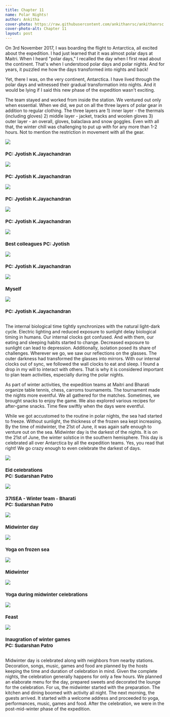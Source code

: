 ```yaml
---
title: Chapter 11
name: Polar Nights!
author: Ankitha
cover-photo: https://raw.githubusercontent.com/ankithanrsc/ankithanrsc.github.io/master/assets/images/ch11/cover.jpg
cover-photo-alt: Chapter 11
layout: post
---
```

<div>
<p>On 3rd November 2017, I was boarding the flight to Antarctica, all excited about the expedition. I had just learned that it was almost polar days at Maitri. When I heard "polar days," I recalled the day when I first read about the continent. That's when I understood polar days and polar nights. And for years, it puzzled me how the days transformed into nights and back!</p>

<p>Yet, there I was, on the very continent, Antarctica. I have lived through the polar days and witnessed their gradual transformation into nights. And it would be lying if I said this new phase of the expedition wasn't exciting.</p>

<p>The team stayed and worked from inside the station. We ventured out only when essential. When we did, we put on all the three layers of polar gear in addition to regular clothing. The three layers are 1) inner layer - the thermals (including gloves) 2) middle layer - jacket, tracks and woolen gloves 3) outer layer - an overall, gloves, balaclava and snow goggles. Even with all that, the winter chill was challenging to put up with for any more than 1-2 hours. Not to mention the restriction in movement with all the gear.</p>

<div class="row"> 
  <div class="column">
    <img src="https://raw.githubusercontent.com/ankithanrsc/ankithanrsc.github.io/master/assets/images/ch11/a2.JPG">
      <h3 style="font-size:15px;">PC: Jyotish K.Jayachandran</h3>
    <img src="https://raw.githubusercontent.com/ankithanrsc/ankithanrsc.github.io/master/assets/images/ch11/a6.jpg">
      <h3 style="font-size:15px;">PC: Jyotish K.Jayachandran</h3>
  </div>
  <div class="column">
    <img src="https://raw.githubusercontent.com/ankithanrsc/ankithanrsc.github.io/master/assets/images/ch11/a3.JPG">
      <h3 style="font-size:15px;">PC: Jyotish K.Jayachandran</h3>
    <img src="https://raw.githubusercontent.com/ankithanrsc/ankithanrsc.github.io/master/assets/images/ch11/a7.jpg">
      <h3 style="font-size:15px;">PC: Jyotish K.Jayachandran</h3>
  </div> 
  <div class="column">
    <img src="https://raw.githubusercontent.com/ankithanrsc/ankithanrsc.github.io/master/assets/images/ch11/sirs.JPG">
      <h3 style="font-size:15px;">Best colleagues PC: Jyotish</h3>
    <img src="https://raw.githubusercontent.com/ankithanrsc/ankithanrsc.github.io/master/assets/images/ch11/a5.jpg">
      <h3 style="font-size:15px;">PC: Jyotish K.Jayachandran</h3>
  </div>
  <div class="column">
    <img src="https://raw.githubusercontent.com/ankithanrsc/ankithanrsc.github.io/master/assets/images/ch11/a4.JPG">
      <h3 style="font-size:15px;">Myself</h3>
    <img src="https://raw.githubusercontent.com/ankithanrsc/ankithanrsc.github.io/master/assets/images/ch11/station.JPG">
      <h3 style="font-size:15px;">PC: Jyotish K.Jayachandran</h3>
  </div> 
</div>
<p></p>

<p>The internal biological time tightly synchronizes with the natural light-dark cycle. Electric lighting and reduced exposure to sunlight delay biological timing in humans. Our internal clocks got confused. And with them, our eating and sleeping habits started to change. Decreased exposure to sunlight can lead to depression. Additionally, isolation posed its share of challenges. Wherever we go, we saw our reflections on the glasses. The outer darkness had transformed the glasses into mirrors. With our internal clocks out of sync, we followed the wall clocks to eat and sleep. I found a drop in my will to interact with others. That is why it is considered important to plan team activities, especially during the polar nights.</p>

<p>As part of winter activities, the expedition teams at Maitri and Bharati organize table tennis, chess, carroms tournaments. The tournament made the nights more eventful. We all gathered for the matches. Sometimes, we brought snacks to enjoy the game. We also explored various recipes for after-game snacks. Time flew swiftly when the days were eventful.</p>

<p>While we got accustomed to the routine in polar nights, the sea had started to freeze. Without sunlight, the thickness of the frozen sea kept increasing. By the time of midwinter, the 21st of June, it was again safe enough to venture out on the sea. Midwinter day is the darkest of the nights. It is on the 21st of June, the winter solstice in the southern hemisphere. This day is celebrated all over Antarctica by all the expedition teams. Yes, you read that right! We go crazy enough to even celebrate the darkest of days.</p>


<div class="row"> 
  <div class="column">
    <img src="https://raw.githubusercontent.com/ankithanrsc/ankithanrsc.github.io/master/assets/images/ch11/EID.JPG">
      <h3 style="font-size:15px;">Eid celebrations <br> PC: Sudarshan Patro</h3>
    <img src="https://raw.githubusercontent.com/ankithanrsc/ankithanrsc.github.io/master/assets/images/ch11/team.JPG">
      <h3 style="font-size:15px;">37ISEA - Winter team - Bharati <br> PC: Sudarshan Patro</h3>
  </div>
  <div class="column">
    <img src="https://raw.githubusercontent.com/ankithanrsc/ankithanrsc.github.io/master/assets/images/ch11/midWin.jpg">
      <h3 style="font-size:15px;">Midwinter day</h3>
    <img src="https://raw.githubusercontent.com/ankithanrsc/ankithanrsc.github.io/master/assets/images/ch11/yogaDay.jpg">
      <h3 style="font-size:15px;">Yoga on frozen sea</h3>
  </div> 
  <div class="column">
    <img src="https://raw.githubusercontent.com/ankithanrsc/ankithanrsc.github.io/master/assets/images/ch11/midWinter.jpg">
      <h3 style="font-size:15px;">Midwinter</h3>
    <img src="https://raw.githubusercontent.com/ankithanrsc/ankithanrsc.github.io/master/assets/images/ch11/yogaStation.jpg">
      <h3 style="font-size:15px;">Yoga during midwinter celebrations</h3>
  </div>
  <div class="column">
    <img src="https://raw.githubusercontent.com/ankithanrsc/ankithanrsc.github.io/master/assets/images/ch11/food.JPG">
      <h3 style="font-size:15px;">Feast</h3>
    <img src="https://raw.githubusercontent.com/ankithanrsc/ankithanrsc.github.io/master/assets/images/ch11/TT.jpg">
      <h3 style="font-size:15px;">Inaugration of winter games<br> PC: Sudarshan Patro</h3>
  </div> 
</div>
<p></p>

<p>Midwinter day is celebrated along with neighbors from nearby stations. Decoration, songs, music, games and food are planned by the hosts keeping the time and duration of celebration in mind. Given the complete nights, the celebration generally happens for only a few hours. We planned an elaborate menu for the day, prepared sweets and decorated the lounge for the celebration. For us, the midwinter started with the preparation. The kitchen and dining boomed with activity all night. The next morning, the guests arrived. It started with a welcome address and proceeded to yoga, performances, music, games and food. After the celebration, we were in the post-mid-winter phase of the expedition. </p>


</div>